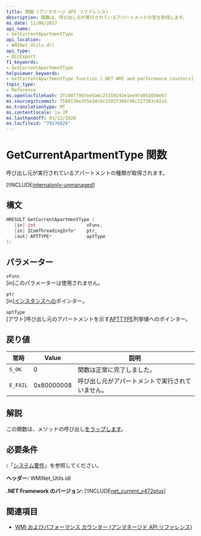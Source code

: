 ```yaml
---
title: 関数 (アンマネージ API リファレンス)
description: 関数は、呼び出し元が実行されているアパートメントの型を取得します。
ms.date: 11/06/2017
api_name:
- GetCurrentApartmentType
api_location:
- WMINet_Utils.dll
api_type:
- DLLExport
f1_keywords:
- GetCurrentApartmentType
helpviewer_keywords:
- GetCurrentApartmentType function [.NET WMI and performance counters]
topic_type:
- Reference
ms.openlocfilehash: 3fc88f7997ee5a6c25359243e1ee97a041050eb7
ms.sourcegitcommit: 7588136e355e10cbc2582f389c90c127363c02a5
ms.translationtype: MT
ms.contentlocale: ja-JP
ms.lasthandoff: 03/12/2020
ms.locfileid: "79176826"
---
```

# <a name="getcurrentapartmenttype-function"></a>GetCurrentApartmentType 関数
呼び出し元が実行されているアパートメントの種類が取得されます。
  
[!INCLUDE[internalonly-unmanaged](../../../../includes/internalonly-unmanaged.md)]
  
## <a name="syntax"></a>構文  
  
```cpp  
HRESULT GetCurrentApartmentType (
   [in] int                   vFunc,
   [in] IComThreadingInfo*    ptr,
   [out] APTTYPE*             aptType
);
```  

## <a name="parameters"></a>パラメーター

`vFunc`  
[in]このパラメーターは使用されません。

`ptr`  
[in][インスタンスへの](/windows/desktop/api/objidlbase/nn-objidlbase-icomthreadinginfo)ポインター。

`aptType`  
[アウト]呼び出し元のアパートメントを示す[APTTYPE](/windows/win32/api/objidlbase/ne-objidlbase-apttype)列挙値へのポインター。

## <a name="return-value"></a>戻り値

|常時  |Value  |説明  |
|---------|---------|---------|
| `S_OK` | 0 | 関数は正常に完了しました。 |
| `E_FAIL` | 0x80000008 | 呼び出し元がアパートメントで実行されていません。 |
  
## <a name="remarks"></a>解説

この関数は、メソッドの呼び出し[をラップします](/windows/desktop/api/objidlbase/nf-objidlbase-icomthreadinginfo-getcurrentapartmenttype)。

## <a name="requirements"></a>必要条件  
 **:**「[システム要件](../../get-started/system-requirements.md)」を参照してください。  
  
 **ヘッダー:** WMINet_Utils.idl  
  
 **.NET Framework のバージョン:** [!INCLUDE[net_current_v472plus](../../../../includes/net-current-v472plus.md)]  
  
## <a name="see-also"></a>関連項目

- [WMI およびパフォーマンス カウンター (アンマネージド API リファレンス)](index.md)
